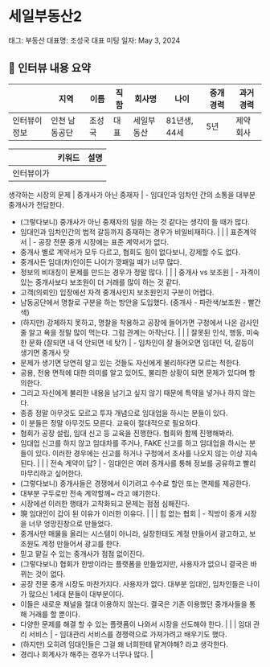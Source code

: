 # 세일부동산2

태그: 부동산
대표명: 조성국 대표
미팅 일자: May 3, 2024

## 📌 인터뷰 내용 요약

|  | 지역 | 이름 | 직함 | 회사명 | 나이 | 중개 경력 | 과거 경력 |
| --- | --- | --- | --- | --- | --- | --- | --- |
| 인터뷰이 정보 | 인천 남동공단 | 조성국 | 대표 | 세일부동산 | 81년생, 44세 | 5년 | 제약 회사 |

|  | 키워드 | 설명 |
| --- | --- | --- |
| 인터뷰이가 
생각하는
시장의 문제 | 중개사가 아닌 중재자 | - 임대인과 임차인 간의 소통을 대부분 중개사가 전담한다.
- (그렇다보니) 중개사가 아닌 중재자의 일을 하는 것 같다는 생각이 들 때가 많다.
- 임대인과 임차인간의 법적 갈등까지 중재하는 경우가 비일비재하다. |
|  | 표준계약서 | - 공장 전문 중개 시장에는 표준 계약서가 없다.
- 중개사 별로 계약서가 모두 다르고, 협회도 힘이 없다보니, 강제할 수도 없다. 
- 중개사든 임대(차)인이든 나이가 깡패일 때가 너무 많다. 
- 정보의 비대칭이 문제를 만드는 경우가 정말 많다. |
|  | 중개사 vs 보조원 | - 자격이 있는 중개사보다 보조원이 더 거래를 많이 하는 것 같다.
- 고객(의뢰인) 입장에선 자격 중개사인지 보조원인지 구분이 어렵다.
- 남동공단에서 명찰로 구분을 하는 방안을 도입했다. (중개사 - 파란색/보조원 - 빨간색)
- (하지만) 강제하지 못하고, 명찰을 착용하고 공장에 들어가면 구청에서 나온 감사인 줄 알고 욕을 정말 많이 먹는다. 그럼 관계는 아작난다. |
|  | 잘못된 인식, 행동,
미숙한 문화
(잘되면 내 덕
안되면 네 탓?) | - 임차인이 잘 들어오면 임대인 덕, 갈등이 생기면 중개사 탓
- 문제가 생기면 당연히 알고 있는 것들도 자신에게 불리하다면 모르는 척한다.
- 공용, 전용 면적에 대한 의미를 알고 있어도, 불리한 상황이 되면 문제가 있다며 항의한다.
- 그리고 자신에게 불리한 내용을 남기고 싶지 않기 때문에 특약을 넣거나 하지 않는다.
- 종종 정말 아무것도 모르고 투자 개념으로 임대업을 하시는 분들이 있다.
- 이 분들은 정말 아무것도 모른다. 교육이 절대적으로 필요하다.
- 협회가 공장 설립, 임대 신고 등 교육을 진행한다. 협회와 함께 진행해봐라.
- 임대업 신고를 하지 않고 임대차를 주거나, FAKE 신고를 하고 임대업을 하시는 분들이 있다. 이러한 경우에는 신고를 하거나 구청에서 조사를 나오지 않는 이상 지속된다. |
|  | 전속 계약이 답? | - 임대인은 여러 중개사를 통해 정보를 공유하고 빨리 마무리하고 싶어한다.
- (그렇다보니) 중개사들은 경쟁에서 이기려고 수수료 할인 또는 면제를 제공한다.
- 대부분 구두로만 전속 계약할께~ 라고 얘기한다.
- 시장에선 이러한 행태가 고착화되고 문제는 점점 심해진다.
- 現 임대인이 갑이 된 이유가 이러한 이유다. |
|  | 힘 없는 협회 | - 직방이 중개 시장을 너무 엉망진창으로 만들었다.
- 중개사만 매물을 올리는 시스템이 아니라, 실장한테도 계정 만들어서 광고하고, 보조원도 계정 만들어서 광고를 한다.
- 믿고 맡길 수 있는 중개사가 점점 없이진다.
- (그렇다보니) 협회가 한방이라는 플랫폼을 만들었지만, 사용자가 없으니 결국은 바뀌는 것이 없다.
- 공장 전문 중개 시장도 마찬가지다. 사용자가 없다. 대부분 임대인, 임차인들은 나이가 많으신 1세대 분들이 대부분이다.
- 이들은 새로운 채널을 절대 이용하지 않는다. 결국은 기존 이용했던 중개사들을 통해 거래를 할 뿐이다.
- 다양한 문제를 해결 할 수 있는 플랫폼이 나와서 시장을 선도해야 한다. |
|  | 임대 관리 서비스 | - 임대관리 서비스를 경쟁력으로 가져가려고 배우기도 했다.
- (하지만) 오히려 임대인들은 그걸 왜 너희한테 맡겨야해? 라고 생각한다.
- 경리나 회계사가 해주는 경우가 너무나 많다. |